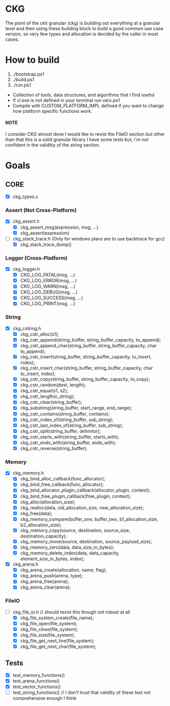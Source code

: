 # CKG
The point of the ckit granular (ckg) is building out everything at a granular level  and then using these building block to build a good common use case version. so very few types and allocation is decided by the caller in most cases.

# How to build
1. ./bootstrap.ps1
2. ./build.ps1
2. ./run.ps1

- Collection of tools, data structures, and algorithms that I find useful
- If cl.exe is not defined in your terminal run vars.ps1
- Compile with CUSTOM_PLATFORM_IMPL defined if you want to change how platform specific functions work.


#### NOTE 
I consider CKG almost done I would like to revist the FileIO section but other than that this is a solid granular library
I have some tests but, i'm not confident in the validitiy of the string section.

# Goals

## CORE
- [x] ckg_types.c

### Assert (Not Cross-Platform)
- [x] ckg_assert.h
	- [x] ckg_assert_msg(expression, msg, ...)
	- [x] ckg_assert(expression)

- [ ] ckg_stack_trace.h (Only for windows plans are to use backtrace for gcc)
	- [x] ckg_stack_trace_dump()

### Logger (Cross-Platform)
- [x] ckg_logger.h
	- [x] CKG_LOG_FATAL(msg, ...)
	- [x] CKG_LOG_ERROR(msg, ...)
	- [x] CKG_LOG_WARN(msg, ...)
	- [x] CKG_LOG_DEBUG(msg, ...)
	- [x] CKG_LOG_SUCCESS(msg, ...)
	- [x] CKG_LOG_PRINT(msg, ...)

### String
- [x] ckg_cstring.h
	- [x] ckg_cstr_alloc(s1);
	- [x] ckg_cstr_append(string_buffer, string_buffer_capacity, to_append);
	- [x] ckg_cstr_append_char(string_buffer, string_buffer_capacity, char to_append);
	- [x] ckg_cstr_insert(string_buffer, string_buffer_capacity, to_insert, index);
	- [x] ckg_cstr_insert_char(string_buffer, string_buffer_capacity, char to_insert, index);
	- [x] ckg_cstr_copy(string_buffer, string_buffer_capacity, to_copy);
	- [x] ckg_cstr_random(dest, length);
	- [x] ckg_cstr_equal(s1, s2);
	- [x] ckg_cstr_length(c_string);
	- [x] ckg_cstr_clear(string_buffer);
	- [x] ckg_substring(string_buffer, start_range, end_range);
	- [x] ckg_cstr_contains(string_buffer, contains);
	- [x] ckg_cstr_index_of(string_buffer, sub_string);
	- [x] ckg_cstr_last_index_of(string_buffer, sub_string);
	- [x] ckg_cstr_split(string_buffer, delimitor);
	- [x] ckg_cstr_starts_with(string_buffer, starts_with);
	- [x] ckg_cstr_ends_with(string_buffer, ends_with);
	- [x] ckg_cstr_reverse(string_buffer);

### Memory
- [x] ckg_memory.h
    - [x] ckg_bind_alloc_callback(func_allocator);
    - [x] ckg_bind_free_callback(func_allocator);
    - [x] ckg_bind_allocator_plugin_callback(allocator_plugin, context);
    - [x] ckg_bind_free_plugin_callback(free_plugin, context);
    - [x] ckg_alloc(allocation_size);
    - [x] ckg_realloc(data, old_allocation_size, new_allocation_size);
    - [x] ckg_free(data);
    - [x] ckg_memory_compare(buffer_one, buffer_two, b1_allocation_size, b2_allocation_size);
    - [x] ckg_memory_copy(source, destination, source_size, destination_capacity);
    - [x] ckg_memory_move(source, destination, source_payload_size);
    - [x] ckg_memory_zero(data, data_size_in_bytes);
    - [x] ckg_memory_delete_index(data, data_capacity, element_size_in_bytes, index);

- [x] ckg_arena.h
	- [x] ckg_arena_create(allocation, name, flag);
	- [x] ckg_arena_push(arena, type);	
	- [x] ckg_arena_free(arena);
	- [x] ckg_arena_clear(arena);

### FileIO
- [ ] ckg_file_io.h // should revist this though not robust at all
	- [x] ckg_file_system_create(file_name);
	- [x] ckg_file_open(file_system);
	- [x] ckg_file_close(file_system);
	- [x] ckg_file_size(file_system);
	- [x] ckg_file_get_next_line(file_system);
	- [x] ckg_file_get_next_char(file_system);

## Tests
- [x] test_memory_functions()
- [x] test_arena_functions()
- [x] test_vector_functions()
- [ ] test_string_functions() // I don't trust that validity of these test not comprehensive enough I think